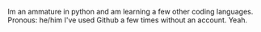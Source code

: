 Im an ammature in python and am learning a few other coding languages.
Pronous: he/him
I've used Github a few times without an account.
Yeah.


